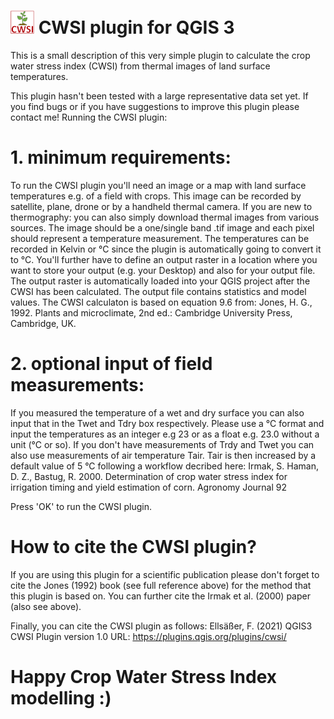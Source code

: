 # ![Logo](https://github.com/FloEll/CWSI/blob/main/icon.png) CWSI plugin for QGIS 3

This is a small description of this very simple plugin to calculate the crop water stress index (CWSI) from thermal images of land surface temperatures. 

This plugin hasn't been tested with a large representative data set yet. If you find bugs or if you have suggestions  to improve this plugin please contact me!
Running the CWSI plugin:

# 1. minimum requirements:

To run the CWSI plugin you'll need an image or a map with land surface temperatures e.g. of a field with crops. This image can be recorded by satellite, plane, drone or by a handheld thermal camera. If you are new to thermography: you can also simply download thermal images from various sources. The image should be a one/single band .tif image and each pixel should represent a temperature measurement. The temperatures can be recorded in Kelvin or °C since the plugin is automatically going to convert it to °C.
You'll further have to define an output raster in a location where you want to store your output (e.g. your Desktop) and also for your output file. The output raster is automatically loaded into your QGIS project after the CWSI has been calculated. The output file contains statistics and model values.
The CWSI calculaton is based on equation 9.6 from:
Jones, H. G., 1992. Plants and microclimate, 2nd ed.: Cambridge University Press, Cambridge, UK.

# 2. optional input of field measurements:

If you measured the temperature of a wet and dry surface you can also input that in the Twet and Tdry box respectively. Please use a °C format and input the temperatures as an integer e.g 23 or as a float e.g. 23.0 without a unit (°C or so). 
If you don't have measurements of Trdy and Twet you can also use measurements of air temperature Tair. Tair is then increased by a default value of 5 °C following a workflow decribed here:
Irmak, S. Haman, D. Z., Bastug, R. 2000. Determination of crop water stress index for 
irrigation timing and yield estimation of corn. Agronomy Journal 92


Press 'OK' to run the CWSI plugin. 

# How to cite the CWSI plugin? 

If you are using this plugin for a scientific publication please don't forget to cite the Jones (1992) book (see full reference above) for the method that this plugin is based on. You can further cite the Irmak et al. (2000) paper (also see above).

Finally, you can cite the CWSI plugin as follows: Ellsäßer, F. (2021) QGIS3 CWSI Plugin version 1.0 URL: https://plugins.qgis.org/plugins/cwsi/


# Happy Crop Water Stress Index modelling :)









